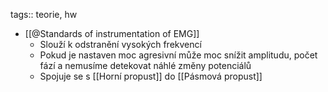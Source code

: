 tags:: teorie, hw

- [[@Standards of instrumentation of EMG]]
	- Slouží k odstranění vysokých frekvencí
	- Pokud je nastaven moc agresivní může moc snížit amplitudu, počet fází a nemusíme detekovat náhlé změny potenciálů
	- Spojuje se s [[Horní propust]] do [[Pásmová propust]]